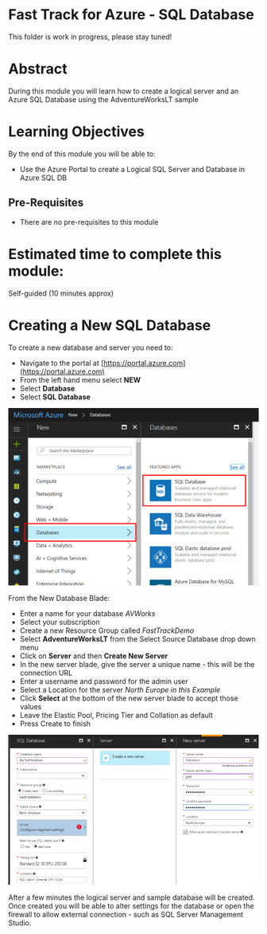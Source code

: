 # Fast Track for Azure - SQL Database

This folder is work in progress, please stay tuned! 

# Abstract

During this module you will learn how to create a logical server and an Azure SQL Database using the AdventureWorksLT sample

# Learning Objectives

By the end of this module you will be able to:

* Use the Azure Portal to create a Logical SQL Server and Database in Azure SQL DB

## Pre-Requisites

* There are no pre-requisites to this module

# Estimated time to complete this module:
Self-guided (10 minutes approx)

# Creating a New SQL Database

To create a new database and server you need to:

* Navigate to the portal at [https://portal.azure.com](https://portal.azure.com)
* From the left hand menu select **NEW**
* Select **Database** 
* Select **SQL Database**

![Screenshot](media/1-create-sample-azure-sqldb/sqldb-create-new-db.png)

From the New Database Blade:

* Enter a name for your database *AVWorks*
* Select your subscription
* Create a new Resource Group called *FastTrackDemo*
* Select **AdventureWorksLT** from the Select Source Database drop down menu
* Click on **Server** and then **Create New Server**
* In the new server blade, give the server a unique name - this will be the connection URL
* Enter a username and password for the admin user
* Select a Location for the server *North Europe in this Example*
* Click **Select** at the bottom of the new server blade to accept those values
* Leave the Elastic Pool, Pricing Tier and Collation as default
* Press Create to finish

![Screenshot](media/1-create-sample-azure-sqldb/sqldb-create-new-server.png)

After a few minutes the logical server and sample database will be created.  Once created you will be able to alter settings for the database or open the firewall to allow external connection - such as SQL Server Management Studio.
